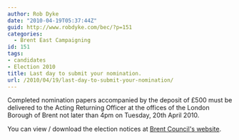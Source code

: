 ```yaml
---
author: Rob Dyke
date: "2010-04-19T05:37:44Z"
guid: http://www.robdyke.com/bec/?p=151
categories:
  - Brent East Campaigning
id: 151
tags:
- candidates
- Election 2010
title: Last day to submit your nomination.
url: /2010/04/19/last-day-to-submit-your-nomination/
---
```

Completed nomination papers accompanied by the deposit of £500 must be delivered to the Acting Returning Officer at the offices of the London Borough of Brent not later than 4pm on Tuesday, 20th April 2010.

You can view / download the election notices at [Brent Council's website](http://www.brent.gov.uk/home.nsf/news/LBB-1105 "Brent Council").